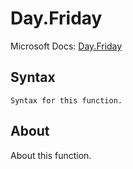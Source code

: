 # Day.Friday

Microsoft Docs: [Day.Friday](https://docs.microsoft.com/en-us/powerquery-m/day-friday)

## Syntax

```
Syntax for this function.
```

## About

About this function.

